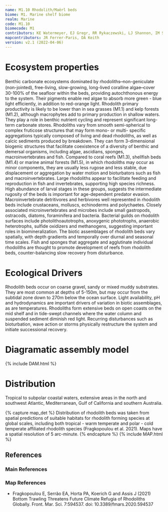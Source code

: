 ```yaml
---
name: M1.10 Rhodolith/Maërl beds
biome: M1. Marine shelf biome
realm: Marine
code: M1.10
biomecode: M1
contributors: KE Watermeyer, EJ Gregr, RR Rykaczewski, LJ Shannon, IM Suthers, DA Keith
mapcontributors: JR Ferrer-Paris, DA Keith
version: v2.1 (2022-04-06)
---
```

# Ecosystem properties

Benthic carbonate ecosystems dominated by rhodoliths   ̶ non-geniculate (non-jointed), free-living, slow-growing, long-lived coralline algae   ̶  cover 30-100% of the seafloor within the beds, providing autochthonous energy to the system. Their pigments enable red algae to absorb more green - blue light efficiently, in addition to red-orange light. Rhodolith primary productivity is likely to be lower than in sea grasses (M1.1) and kelp forests (M1.2), although macrophytes add to primary production in shallow waters. They play a role in benthic nutrient cycling and represent significant long-term carbonate stores. Rhodoliths vary from smooth semi-spherical to complex fruticose structures that may form mono- or multi- specific aggregations typically composed of living and dead rhodoliths, as well as calcic sediments produced by breakdown. They can form 3-dimensional biogenic structures that facilitate coexistence of a diversity of benthic and demersal organisms, including algae, ascidians, sponges, macroinvertebrates and fish. Compared to coral reefs (M1.3), shellfish beds (M1.4) or marine animal forests (M1.5), in which rhodoliths may occur as minor components, they are usually less rugose and less stable, due displacement or aggregation by water motion and bioturbators such as fish and macroinvertebrates. Large rhodoliths appear to facilitate feeding and reproduction in fish and invertebrates, supporting high species richness. High abundance of larval stages in these groups, suggests the intermediate rugosity of the beds is important for age-dependent predator evasion. Macroinvertebrate detritivores and herbivores well represented in rhodolith beds include crustaceans, molluscs, echinoderms and polychaetes. Closely associated microinvertebrates and microbes include small gastropods, ostracods, diatoms, foraminifera and bacteria. Bacterial guilds on rhodolith surfaces include photolithoautotrophs, anoxygenic phototrophs, anaerobic heterotrophs, sulfide oxidizers and methanogens, suggesting important roles in biomineralization. The biotic assemblages of rhodolith beds vary spatially, with depth gradients and temporally over diurnal and seasonal time scales. Fish and sponges that aggregate and agglutinate individual rhodoliths are thought to promote development of reefs from rhodolith beds, counter-balancing slow recovery from disturbance.

# Ecological Drivers

Rhodolith beds occur on coarse gravel, sandy or mixed muddy substrates. They are most common at depths of 5-150m, but may occur from the subtidal zone down to 270m below the ocean surface. Light availability, pH and hydrodynamics are important drivers of variation in biotic assemblages, as are temperatures. Rhodoliths form extensive beds on open coasts on the mid shelf and in tide-swept channels where the water column and suspended sediment diminish red light. Recurring disturbances such as bioturbation, wave action or storms physically restructure the system and initiate successional recovery.

# Diagramatic assembly model

{% include DAM.html %}

# Distribution

Tropical to subpolar coastal waters, extensive areas in the north and southwest Atlantic, Mediterranean, Gulf of California and southern Australia.

{% capture map_det %}
Distribution of rhodolith beds was taken from spatial predictions of suitable habitats for rhodolith forming species at global scales, including both tropical  - warm temperate and polar - cold temperate affiliated rhodolith species (Fragkopoulou et al. 2021). Maps have a spatial resolution of 5 arc-minute. 
{% endcapture %}
{% include MAP.html %}

## References
### Main References

### Map References
* Fragkopoulou E, Serrão EA, Horta PA, Koerich G and Assis J (2021) Bottom Trawling Threatens Future Climate Refugia of Rhodoliths Globally. Front. Mar. Sci. 7:594537. doi: 10.3389/fmars.2020.594537
